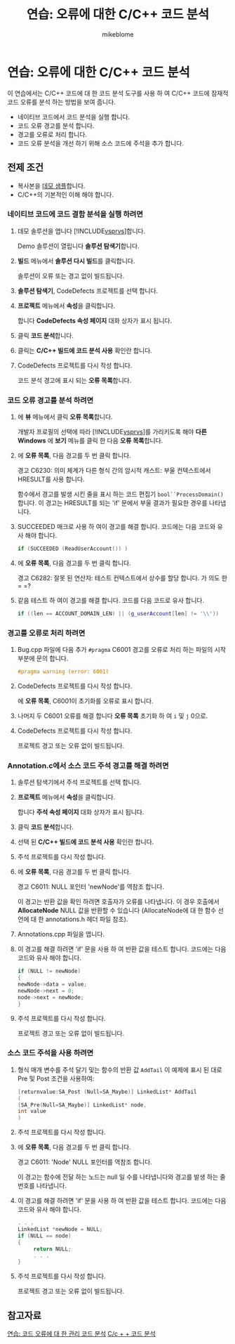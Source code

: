 ﻿---
title: '연습: 오류에 대한 C/C++ 코드 분석'
ms.date: 11/04/2016
ms.prod: visual-studio-dev15
ms.topic: conceptual
helpviewer_keywords:
- C/C++, code analysis
- code analysis, walkthroughs
- code, analyzing C/C++
- code analysis tool, walkthroughs
author: mikeblome
ms.author: mblome
manager: wpickett
ms.workload:
- cplusplus
ms.openlocfilehash: 3a35bc07c9fe6478107162b625a824b6344898f1
ms.sourcegitcommit: 37fb7075b0a65d2add3b137a5230767aa3266c74
ms.translationtype: MT
ms.contentlocale: ko-KR
ms.lasthandoff: 01/02/2019
ms.locfileid: "53829513"
---
# <a name="walkthrough-analyzing-cc-code-for-defects"></a>연습: 오류에 대한 C/C++ 코드 분석

이 연습에서는 C/C++ 코드에 대 한 코드 분석 도구를 사용 하 여 C/C++ 코드에 잠재적 코드 오류를 분석 하는 방법을 보여 줍니다.

- 네이티브 코드에서 코드 분석을 실행 합니다.
- 코드 오류 경고를 분석 합니다.
- 경고를 오류로 처리 합니다.
- 코드 오류 분석을 개선 하기 위해 소스 코드에 주석을 추가 합니다.

## <a name="prerequisites"></a>전제 조건

- 복사본을 [데모 샘플](../code-quality/demo-sample.md)합니다.
- C/C++의 기본적인 이해 해야 합니다.

### <a name="to-run-code-defect-analysis-on-native-code"></a>네이티브 코드에 코드 결함 분석을 실행 하려면

1. 데모 솔루션을 엽니다 [!INCLUDE[vsprvs](../code-quality/includes/vsprvs_md.md)]합니다.

     Demo 솔루션이 열립니다 **솔루션 탐색기**합니다.

2. **빌드** 메뉴에서 **솔루션 다시 빌드**를 클릭합니다.

     솔루션이 오류 또는 경고 없이 빌드됩니다.

3. **솔루션 탐색기**, CodeDefects 프로젝트를 선택 합니다.

4. **프로젝트** 메뉴에서 **속성**을 클릭합니다.

     합니다 **CodeDefects 속성 페이지** 대화 상자가 표시 됩니다.

5. 클릭 **코드 분석**합니다.

6. 클릭는 **C/C++ 빌드에 코드 분석 사용** 확인란 합니다.

7. CodeDefects 프로젝트를 다시 작성 합니다.

     코드 분석 경고에 표시 되는 **오류 목록**합니다.

### <a name="to-analyze-code-defect-warnings"></a>코드 오류 경고를 분석 하려면

1. 에 **뷰** 메뉴에서 클릭 **오류 목록**합니다.

     개발자 프로필의 선택에 따라 [!INCLUDE[vsprvs](../code-quality/includes/vsprvs_md.md)]를 가리키도록 해야 **다른 Windows** 에 **보기** 메뉴를 클릭 한 다음 **오류 목록**합니다.

2. 에 **오류 목록**, 다음 경고를 두 번 클릭 합니다.

     경고 C6230: 의미 체계가 다른 형식 간의 암시적 캐스트: 부울 컨텍스트에서 HRESULT를 사용 합니다.

     함수에서 경고를 발생 시킨 줄을 표시 하는 코드 편집기 `bool``ProcessDomain()`합니다. 이 경고는 HRESULT를 되는 'if' 문에서 부울 결과가 필요한 경우를 나타냅니다.

3. SUCCEEDED 매크로 사용 하 여이 경고를 해결 합니다. 코드에는 다음 코드와 유사 해야 합니다.

   ```cpp
   if (SUCCEEDED (ReadUserAccount()) )
   ```

4. 에 **오류 목록**, 다음 경고를 두 번 클릭 합니다.

     경고 C6282: 잘못 된 연산자: 테스트 컨텍스트에서 상수를 할당 합니다. 가 의도 한 = =?

5. 같음 테스트 하 여이 경고를 해결 합니다. 코드를 다음 코드로 유사 합니다.

   ```cpp
   if ((len == ACCOUNT_DOMAIN_LEN) || (g_userAccount[len] != '\\'))
   ```

### <a name="to-treat-warning-as-an-error"></a>경고를 오류로 처리 하려면

1. Bug.cpp 파일에 다음 추가 `#pragma` C6001 경고를 오류로 처리 하는 파일의 시작 부분에 문의 합니다.

   ```cpp
   #pragma warning (error: 6001)
   ```

2. CodeDefects 프로젝트를 다시 작성 합니다.

     에 **오류 목록**, C6001이 초기화를 오류로 표시 합니다.

3. 나머지 두 C6001 오류를 해결 합니다 **오류 목록** 초기화 하 여 `i` 및 `j` 0으로.

4. CodeDefects 프로젝트를 다시 작성 합니다.

     프로젝트 경고 또는 오류 없이 빌드됩니다.

### <a name="to-correct-the-source-code-annotation-warnings-in-annotationc"></a>Annotation.c에서 소스 코드 주석 경고를 해결 하려면

1. 솔루션 탐색기에서 주석 프로젝트를 선택 합니다.

2. **프로젝트** 메뉴에서 **속성**을 클릭합니다.

     합니다 **주석 속성 페이지** 대화 상자가 표시 됩니다.

3. 클릭 **코드 분석**합니다.

4. 선택 된 **C/C++ 빌드에 코드 분석 사용** 확인란 합니다.

5. 주석 프로젝트를 다시 작성 합니다.

6. 에 **오류 목록**, 다음 경고를 두 번 클릭 합니다.

     경고 C6011: NULL 포인터 'newNode'를 역참조 합니다.

     이 경고는 반환 값을 확인 하려면 호출자가 오류를 나타냅니다. 이 경우 호출에서 **AllocateNode** NULL 값을 반환할 수 있습니다 (AllocateNode에 대 한 함수 선언에 대 한 annotations.h 헤더 파일 참조).

7. Annotations.cpp 파일을 엽니다.

8. 이 경고를 해결 하려면 'if' 문을 사용 하 여 반환 값을 테스트 합니다. 코드에는 다음 코드와 유사 해야 합니다.

   ```cpp
   if (NULL != newNode)
   {
   newNode->data = value;
   newNode->next = 0;
   node->next = newNode;
   }
   ```

9. 주석 프로젝트를 다시 작성 합니다.

     프로젝트 경고 또는 오류 없이 빌드됩니다.

### <a name="to-use-source-code-annotation"></a>소스 코드 주석을 사용 하려면

1. 형식 매개 변수를 주석 달기 및는 함수의 반환 값 `AddTail` 이 예제에 표시 된 대로 Pre 및 Post 조건을 사용하여:

   ```cpp
   [returnvalue:SA_Post (Null=SA_Maybe)] LinkedList* AddTail
   (
   [SA_Pre(Null=SA_Maybe)] LinkedList* node,
   int value
   )
   ```

2. 주석 프로젝트를 다시 작성 합니다.

3. 에 **오류 목록**, 다음 경고를 두 번 클릭 합니다.

     경고 C6011: 'Node' NULL 포인터를 역참조 합니다.

     이 경고는 함수에 전달 하는 노드는 null 일 수를 나타냅니다와 경고를 발생 하는 줄 번호를 나타냅니다.

4. 이 경고를 해결 하려면 'if' 문을 사용 하 여 반환 값을 테스트 합니다. 코드에는 다음 코드와 유사 해야 합니다.

   ```cpp
   . . .
   LinkedList *newNode = NULL;
   if (NULL == node)
   {
        return NULL;
        . . .
   }
   ```

5. 주석 프로젝트를 다시 작성 합니다.

     프로젝트 경고 또는 오류 없이 빌드됩니다.

## <a name="see-also"></a>참고자료

[연습: 코드 오류에 대 한 관리 코드 분석](../code-quality/walkthrough-analyzing-managed-code-for-code-defects.md)
[C/c + + 코드 분석](../code-quality/code-analysis-for-c-cpp-overview.md)
